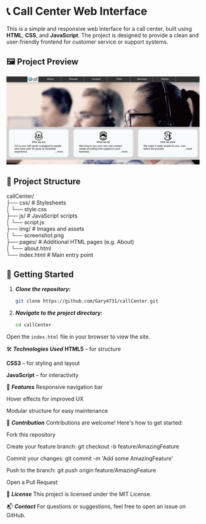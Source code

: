 # 📞 Call Center Web Interface

This is a simple and responsive web interface for a call center, built using **HTML**, **CSS**, and **JavaScript**. The project is designed to provide a clean and user-friendly frontend for customer service or support systems.

## 🖼️ Project Preview

![Call Center Screenshot](img\Screenshot.png)

## 📁 Project Structure

callCenter/<br>
├── css/ # Stylesheets<br>
│ └── style.css<br>
├── js/ # JavaScript scripts<br>
│ └── script.js<br>
├── img/ # Images and assets<br>
│ └── screenshot.png<br>
├── pages/ # Additional HTML pages (e.g. About)<br>
│ └── about.html<br>
└── index.html # Main entry point<br>


## 🚀 Getting Started

1. ***Clone the repository:***

   ```bash
   git clone https://github.com/Gary4731/callCenter.git


2. ***Navigate to the project directory:***

   ```bash
   cd callCenter


Open the ```index.html``` file in your browser to view the site.




🛠️  ***Technologies Used***
**HTML5** – for structure

**CSS3** – for styling and layout

**JavaScript** – for interactivity





🎯 ***Features***
Responsive navigation bar

Hover effects for improved UX

Modular structure for easy maintenance





🤝 ***Contribution***
Contributions are welcome! Here's how to get started:

Fork this repository

Create your feature branch: git checkout -b feature/AmazingFeature

Commit your changes: git commit -m 'Add some AmazingFeature'

Push to the branch: git push origin feature/AmazingFeature

Open a Pull Request




📄 ***License***
This project is licensed under the MIT License.




📬 ***Contact***
For questions or suggestions, feel free to open an issue on GitHub.